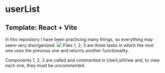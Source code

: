 # userList
## Template: React + Vite

In this repository I have been practicing many things, so everything may seem very disorganized. ![](https://github.com/angylearns/femcoders_fullstack/blob/main/03-react/04-userList/src/components/UserList.jsx) Files 1, 2, 3 are three tasks in which the next one uses the previous one and returns another functionality.

Components 1, 2, 3 are called and commented in UserListView and, to view each one, they must be uncommented.
